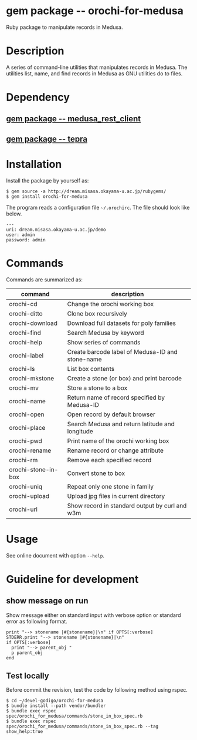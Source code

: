 # gem package -- orochi-for-medusa

Ruby package to manipulate records in Medusa.

# Description

A series of command-line utilities that manipulates records in Medusa.
The utilities list, name, and find records in Medusa as GNU utilities
do to files.

# Dependency

## [gem package -- medusa_rest_client](https://github.com/misasa/medusa_rest_client)

## [gem package -- tepra](https://github.com/misasa/tepra)

# Installation

Install the package by yourself as:

    $ gem source -a http://dream.misasa.okayama-u.ac.jp/rubygems/
    $ gem install orochi-for-medusa

The program reads a configuration file `~/.orochirc`.  The file should look like below.

    ---
    uri: dream.misasa.okayama-u.ac.jp/demo
    user: admin
    password: admin

# Commands

Commands are summarized as:

| command              | description                                      |
| -------------------- | ------------------------------------------------ |
| orochi-cd            | Change the orochi working box                    |
| orochi-ditto         | Clone box recursively                            |
| orochi-download      | Download full datasets for poly families         |
| orochi-find          | Search Medusa by keyword                         |
| orochi-help          | Show series of commands                          |
| orochi-label         | Create barcode label of Medusa-ID and stone-name |
| orochi-ls            | List box contents                                |
| orochi-mkstone       | Create a stone (or box) and print barcode        |
| orochi-mv            | Store a stone to a box                           |
| orochi-name          | Return name of record specified by Medusa-ID     |
| orochi-open          | Open record by default browser                   |
| orochi-place         | Search Medusa and return latitude and longitude  |
| orochi-pwd           | Print name of the orochi working box             |
| orochi-rename        | Rename record or change attribute                |
| orochi-rm            | Remove each specified record                     |
| orochi-stone-in-box  | Convert stone to box                             |
| orochi-uniq          | Repeat only one stone in family                  |
| orochi-upload        | Upload jpg files in current directory            |
| orochi-url           | Show record in standard output by curl and w3m   |


# Usage

See online document with option `--help`.

# Guideline for development

## show message on run
Show message either on standard input with verbose option or standard error as following format.

    print "--> stonename |#{stonename}|\n" if OPTS[:verbose]
    STDERR.print "--> stonename |#{stonename}|\n"
    if OPTS[:verbose]
      print "--> parent_obj "
      p parent_obj
    end

## Test locally
Before commit the revision, test the code by following method using rspec.

    $ cd ~/devel-godigo/orochi-for-medusa
    $ bundle install --path vendor/bundler
    $ bundle exec rspec spec/orochi_for_medusa/commands/stone_in_box_spec.rb
    $ bundle exec rspec spec/orochi_for_medusa/commands/stone_in_box_spec.rb --tag show_help:true
